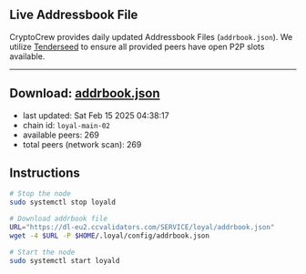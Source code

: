 ## Live Addressbook File

CryptoCrew provides daily updated Addressbook Files (`addrbook.json`). We utilize [Tenderseed](https://github.com/binaryholdings/tenderseed) to ensure all provided peers have open P2P slots available.

---
**Download: [addrbook.json](https://dl-eu2.ccvalidators.com/SERVICE/loyal/addrbook.json)**
---

- last updated: Sat Feb 15 2025 04:38:17
- chain id: `loyal-main-02`
- available peers: 269
- total peers (network scan): 269

## Instructions
```sh
# Stop the node
sudo systemctl stop loyald

# Download addrbook file
URL="https://dl-eu2.ccvalidators.com/SERVICE/loyal/addrbook.json"
wget -4 $URL -P $HOME/.loyal/config/addrbook.json

# Start the node
sudo systemctl start loyald
```
